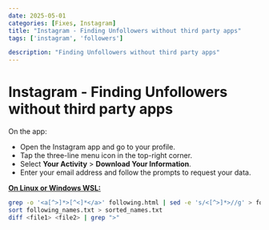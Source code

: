 ```yaml
---
date: 2025-05-01
categories: [Fixes, Instagram]
title: "Instagram - Finding Unfollowers without third party apps"
tags: ['instagram', 'followers']

description: "Finding Unfollowers without third party apps"
---
```


# Instagram - Finding Unfollowers without third party apps

On the app:
- Open the Instagram app and go to your profile.
- Tap the three-line menu icon in the top-right corner.
- Select **Your Activity** \> **Download Your Information**.
- Enter your email address and follow the prompts to request your data.​

**<u>On Linux or Windows WSL:</u>**

```bash
grep -o '<a[^>]*>[^<]*</a>' following.html | sed -e 's/<[^>]*>//g' > following_names.txt
sort following_names.txt > sorted_names.txt
diff <file1> <file2> | grep ">"
```

